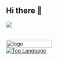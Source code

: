 ## Hi there 👋
<p align="left"> 
  <img src="https://profile-counter.glitch.me/starryskystar/count.svg" />
</p>

<!-- github statistics -->

<div style="display: flex;">
  <img src="https://github-readme-stats.vercel.app/api?username=starryskystar" alt="logo" align="left" style="margin-top: 20px; width: 50%;" />
</div>
<a href="https://github.com/starryskystar">
<img align="center" src="https://github-readme-stats.vercel.app/api/top-langs/?username=starryskystar&theme=light&hide_langs_below=1" alt="Top Language"/>
</a>
<!-- ![](https://visitor-badge.glitch.me/badge?page_id=starryskystar.starryskystar) -->

<!--
[![ReadMe Card](https://github-readme-stats.vercel.app/api/pin/?username=starryskystar&repo=leetCode-day-pratice&theme=buefy)](https://github.com/starryskystar/leetCode-day-pratice)

**singleBuck/singleBuck** is a ✨ _special_ ✨ repository because its `README.md` (this file) appears on your GitHub profile.

Here are some ideas to get you started:

- 🔭 I’m currently working on ...
- 🌱 I’m currently learning ...
- 👯 I’m looking to collaborate on ...
- 🤔 I’m looking for help with ...
- 💬 Ask me about ...
- 📫 How to reach me: ...
- 😄 Pronouns: ...
- ⚡ Fun fact: ...
-->
